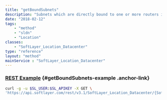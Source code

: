 ```yaml
---
title: "getBoundSubnets"
description: "Subnets which are directly bound to one or more routers in a given datacenter, and currently allow routing."
date: "2018-02-12"
tags:
    - "method"
    - "sldn"
    - "Location"
classes:
    - "SoftLayer_Location_Datacenter"
type: "reference"
layout: "method"
mainService : "SoftLayer_Location_Datacenter"
---
```


### [REST Example](#getBoundSubnets-example) <a href="/article/rest/"><i class="fas fa-question"></i></a> {#getBoundSubnets-example .anchor-link} 
```bash
curl -g -u $SL_USER:$SL_APIKEY -X GET \
'https://api.softlayer.com/rest/v3.1/SoftLayer_Location_Datacenter/{SoftLayer_Location_DatacenterID}/getBoundSubnets'
```
